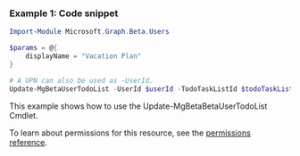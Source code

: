 ### Example 1: Code snippet

```powershellImport-Module Microsoft.Graph.Beta.Users

$params = @{
	displayName = "Vacation Plan"
}

# A UPN can also be used as -UserId.
Update-MgBetaUserTodoList -UserId $userId -TodoTaskListId $todoTaskListId -BodyParameter $params
```
This example shows how to use the Update-MgBetaBetaUserTodoList Cmdlet.
To learn about permissions for this resource, see the [permissions reference](/graph/permissions-reference).

